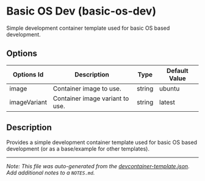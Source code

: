 
# Basic OS Dev (basic-os-dev)

Simple development container template used for basic OS based development.

## Options

| Options Id | Description | Type | Default Value |
|-----|-----|-----|-----|
| image | Container image to use. | string | ubuntu |
| imageVariant | Container image variant to use. | string | latest |

## Description

Provides a simple development container template used for basic OS based
development (or as a base/example for other templates).


---

_Note: This file was auto-generated from the [devcontainer-template.json](devcontainer-template.json).  Add additional notes to a `NOTES.md`._
